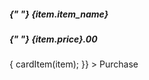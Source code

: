 

 <IonCol key={index} sizeMd="3">
     <IonCard className={styles.cardGroup}>
         <IonImg src={samplePhoto} />
         <IonCardContent>
             <IonText color="dark">
                 <h5>
                     <IonIcon
                         slot="start"
                         icon={fastFoodOutline}
                     />{" "}
                     {item.item_name}
                 </h5>
             </IonText>
             <IonText color="dark">
                 <h5>
                     <IonIcon
                         slot="start"
                         icon={cashOutline}
                     />{" "}
                     {item.price}.00
                 </h5>
             </IonText>
         </IonCardContent>
         <IonCardContent>
             <IonButton
                 expand="block"
                 fill="outline"
                 color="primary"
                 onClick={() => {
                     cardItem(item);
                 }}
             >
                 <IonIcon
                     slot="start"
                     icon={cartOutline}
                 />
                 Purchase
             </IonButton>
         </IonCardContent>
     </IonCard>
 </IonCol>